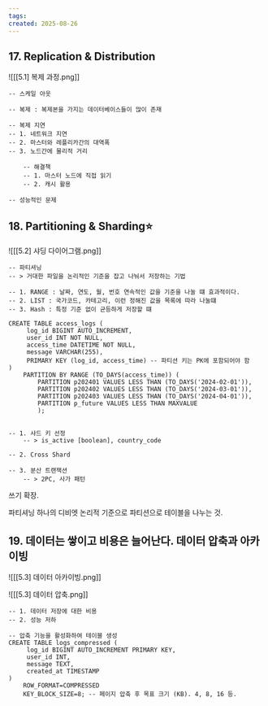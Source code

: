 ```yaml
---
tags: 
created: 2025-08-26
---
```

## 17. Replication & Distribution
![[[5.1] 복제 과정.png]]
```
-- 스케일 아웃

-- 복제 : 복제본을 가지는 데이터베이스들이 많이 존재

-- 복제 지연
-- 1. 네트워크 지연
-- 2. 마스터와 레플리카간의 대역폭
-- 3. 노드간에 물리적 거리

    -- 해결책
    -- 1. 마스터 노드에 직접 읽기
    -- 2. 캐시 활용

-- 성능적인 문제
```

## 18. Partitioning & Sharding⭐️
![[[5.2] 샤딩 다이어그램.png]]
```
-- 파티셔닝
-- > 거대한 파일을 논리적인 기준을 잡고 나눠서 저장하는 기법

-- 1. RANGE : 날짜, 연도, 월, 번호 연속적인 값을 기준을 나눌 떄 효과적이다.
-- 2. LIST : 국가코드, 카테고리, 이런 정해진 값을 목록에 따라 나눌떄
-- 3. Hash : 특정 기준 없이 균등하게 저장할 떄

CREATE TABLE access_logs (
     log_id BIGINT AUTO_INCREMENT,
     user_id INT NOT NULL,
     access_time DATETIME NOT NULL,
     message VARCHAR(255),
     PRIMARY KEY (log_id, access_time) -- 파티션 키는 PK에 포함되어야 함
)
    PARTITION BY RANGE (TO_DAYS(access_time)) (
        PARTITION p202401 VALUES LESS THAN (TO_DAYS('2024-02-01')),
        PARTITION p202402 VALUES LESS THAN (TO_DAYS('2024-03-01')),
        PARTITION p202403 VALUES LESS THAN (TO_DAYS('2024-04-01')),
        PARTITION p_future VALUES LESS THAN MAXVALUE
        );


-- 1. 샤드 키 선정
    -- > is_active [boolean], country_code

-- 2. Cross Shard

-- 3. 분산 트랜잭션
    -- > 2PC, 사가 패턴
```
쓰기 확장.

파티셔닝
하나의 디비엣 논리적 기준으로 파티션으로 테이블을 나누는 것.

## 19. 데이터는 쌓이고 비용은 늘어난다. 데이터 압축과 아카이빙
![[[5.3] 데이터 아카이빙.png]]

![[[5.3] 데이터 압축.png]]
```
-- 1. 데이터 저장에 대한 비용
-- 2. 성능 저하

-- 압축 기능을 활성화하여 테이블 생성
CREATE TABLE logs_compressed (
     log_id BIGINT AUTO_INCREMENT PRIMARY KEY,
     user_id INT,
     message TEXT,
     created_at TIMESTAMP
)
    ROW_FORMAT=COMPRESSED
    KEY_BLOCK_SIZE=8; -- 페이지 압축 후 목표 크기 (KB). 4, 8, 16 등.
```
